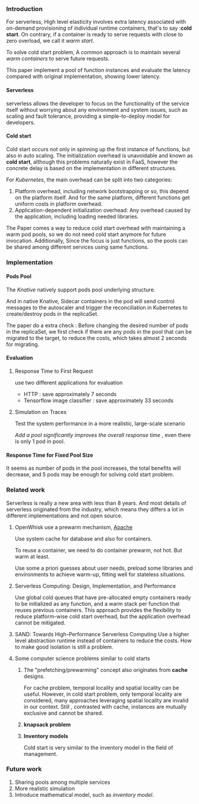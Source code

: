 ### Introduction

For serverless, High level elasticity involves extra latency associated with on-demand provisioning of individual runtime containers, that's to say :**cold start**. On contrary, if a container is ready to serve requests with close to zero overload, we call it *warm start*.

To solve cold start problem,  A common approach is to maintain several *warm containers* to serve future requests.

This paper implement a pool of function instances and evaluate the latency compared with original implementation, showing lower latency.

#### Serverless

serverless allows the developer to focus on the functionality of the service itself without worrying about any environment and system issues, such as scaling and fault tolerance, providing a simple-to-deploy model for developers.  

#### Cold start

Cold start occurs not only in spinning up the first instance of functions, but also in auto scaling. The initialization overhead is unavoidable and known as **cold start**, although this problems naturally exist in FaaS, however the concrete delay is based on the implementation in different structures.

For *Kubernetes*, the main overhead can be split into two categories:

1. Platform overhead, including network bootstrapping or so, this depend on the platform itself. And for the same platform, different functions get uniform costs in platform overhead.
2. Application-dependent initialization overhead: Any overhead caused by the application, including loading needed libraries.

The Paper comes a way to reduce cold start overhead with maintaining a warm pod pools, so we do not need cold start anymore for future invocation. Additionally, Since the focus is just functions, so the pools can be shared among different services using same functions.

### Implementation

#### Pods Pool

The *Knative* natively support pods pool underlying structure.

And in native Knative, Sidecar containers in the pod  will send control messages to the autoscaler  and trigger the reconciliation in Kubernetes to create/destroy pods in the replicaSet.

The paper do a extra check : Before changing the desired number of pods in the replicaSet, we first check if there are any pods in the pool that can be migrated to the target, to reduce the costs, which takes almost 2 seconds for migrating.

#### Evaluation

1. Response Time to First Request 

   use two different applications for evaluation

   - HTTP : save approximately 7 seconds
   - Tensorflow image classifier :  save approximately 33 seconds

2. Simulation on Traces  

   Test the system performance in a more realistic, large-scale scenario  

   *Add a pool significantly improves the overall response time* , even there is only 1 pod in pool.

#### Response Time for Fixed Pool Size  

It seems as number of pods in the pool increases, the total benefits will decrease, and 5 pods may be enough for solving cold start problem. 

### Related work

Serverless is really a new area with less than 8 years. And most details of serverless originated from the industry, which means they differs a lot in different implementations and not open source.

1. OpenWhisk  use a prewarm mechanism, [Apache](https://www.google.com.hk/url?sa=t&rct=j&q=&esrc=s&source=web&cd=&cad=rja&uact=8&ved=2ahUKEwikjNzslqL1AhVYPnAKHapSAsoQFnoECAUQAQ&url=https%3A%2F%2Fmedium.com%2Fopenwhisk%2Fsqueezing-the-milliseconds-how-to-make-serverless-platforms-blazing-fast-aea0e9951bd0&usg=AOvVaw2TAefZD6ozJ41oZTkPyulq)

   Use system cache for database and also for containers.

   To reuse a container, we need to do container prewarm, not hot. But warm at least.

   Use some a priori guesses about user needs, preload some libraries and environments to achieve warm-up, fitting well for stateless situations.

2. Serverless Computing: Design, Implementation, and Performance  

   Use global cold queues that have pre-allocated empty containers ready to be initialized as any function, and a warm stack per function that reuses previous containers. This approach provides the flexibility to reduce platform-wise cold start overhead, but the application overhead cannot be mitigated.

3. SAND: Towards High-Performance Serverless Computing
   Use a higher level abstraction runtime instead of containers to reduce the costs. How to make good isolation is still a problem.
   
4. Some computer science problems similar to cold starts 

   1. The "prefetching/prewarming" concept also originates from **cache** designs.

      For cache problem, temporal locality and spatial locality can be useful. However, in cold start problem, only temporal locality are considered, many approaches leveraging spatial locality are invalid in our context. Still , contrasted with cache, instances are mutually exclusive and cannot be shared.

   2. **knapsack problem** 

   3. **Inventory models** 

      Cold start is very similar to the inventory model in the field of management.

### Future work

1. Sharing pools among multiple services  
2. More realistic simulation
3.  Introduce mathematical model, such as *inventory model*.
